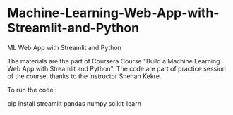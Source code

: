 # Machine-Learning-Web-App-with-Streamlit-and-Python

ML Web App with Streamlit and Python

The materials are the part of Coursera Course "Build a Machine Learning Web App with Streamlit and Python". The code are part of practice session of the course, thanks to the instructor Snehan Kekre.

To run the code :

pip install streamlit pandas numpy scikit-learn
